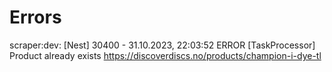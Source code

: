 # Errors

scraper:dev: [Nest] 30400 - 31.10.2023, 22:03:52 ERROR [TaskProcessor] Product already exists https://discoverdiscs.no/products/champion-i-dye-tl
